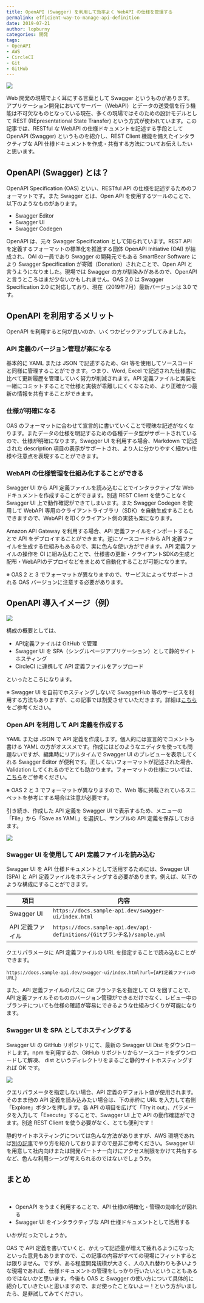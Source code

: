 ```yaml
---
title: OpenAPI (Swagger) を利用して効率よく WebAPI の仕様を管理する
permalink: efficient-way-to-manage-api-definition
date: 2019-07-21
author: lopburny
categories: 開発
tags:
- OpenAPI
- AWS
- CircleCI
- Git
- GitHub
---
```


![](/articles/assets/lopburny/img/lopburny_blog_3_thumbnail.jpg)

Web 開発の現場でよく耳にする言葉として Swagger というものがあります。アプリケーション開発においてサーバー（WebAPI）とデータの送受信を行う機能は不可欠なものとなっている現在、多くの現場ではそのための設計モデルとして REST (REpresentational State Transfer) という方式が使われています。この記事では、RESTful な WebAPI の仕様ドキュメントを記述する手段として OpenAPI (Swagger) というものを紹介し、REST Client 機能を備えたインタラクティブな API 仕様ドキュメントを作成・共有する方法についてお伝えしたいと思います。

## OpenAPI (Swagger) とは？

OpenAPI Specification (OAS) といい、RESTful API の仕様を記述するためのフォーマットです。また Swagger とは、Open API を使用するツールのことで、以下のようなものがあります。
<br />
- Swagger Editor
- Swagger UI
- Swagger Codegen

OpenAPI は、元々 Swagger Specification として知られています。REST API を定義するフォーマットの標準化を推進する団体 OpenAPI Initiative (OAI) が結成され、OAI の一員であり Swagger の開発元でもある SmartBear Software により Swagger Specification が寄贈（Donation）されたことで、Open API と言うようになりました。現場では Swagger の方が馴染みがあるので、OpenAPI と言うところはまだ少ないかもしれません。OAS 2.0 は Swagger Specification 2.0 に対応しており、現在（2019年7月）最新バージョンは 3.0 です。

## OpenAPI を利用するメリット

OpenAPI を利用すると何が良いのか、いくつかピックアップしてみました。

### API 定義のバージョン管理が楽になる
基本的に YAML または JSON で記述するため、Git 等を使用してソースコードと同様に管理することができます。つまり、Word, Excel で記述された仕様書に比べて更新履歴を管理していく努力が削減されます。API 定義ファイルと実装を一緒にコミットすることで仕様と実装が乖離しにくくなるため、より正確かつ最新の情報を共有することができます。

### 仕様が明確になる
OAS のフォーマットに合わせて宣言的に書いていくことで曖昧な記述がなくなります。またデータの仕様を明記するための各種データ型がサポートされているので、仕様が明確になります。Swagger UI を利用する場合、Markdown で記述された description 項目の表示がサポートされ、より人に分かりやすく細かい仕様や注意点を表現することができます。

### WebAPI の仕様管理を仕組み化することができる
Swagger UI から API 定義ファイルを読み込むことでインタラクティブな Web ドキュメントを作成することができます。別途 REST Client を使うことなく Swagger UI 上で動作確認ができてしまいます。また Swagger Codegen を使用して WebAPI 専用のクライアントライブラリ（SDK）を自動生成することもできますので、WebAPI を叩くクライアント側の実装も楽になります。  

Amazon API Gateway を利用する場合、API 定義ファイルをインポートすることで API をデプロイすることができます。逆にソースコードから API 定義ファイルを生成する仕組みもあるので、実に色んな使い方ができます。API 定義ファイルの操作を CI に組み込むことで、仕様書の更新・クライアントSDKの生成と配布・WebAPIのデプロイなどをまとめて自動化することが可能になります。  

※ OAS 2 と 3 でフォーマットが異なりますので、サービスによってサポートされる OAS バージョンに注意する必要があります。

## OpenAPI 導入イメージ（例）
![](/articles/assets/lopburny/img/lopburny_blog_3_diagram_1.jpg)

構成の概要としては、
<br />
- API定義ファイルは GitHub で管理
- Swagger UI を SPA（シングルページアプリケーション）として静的サイトホスティング
- CircleCI に連携して API 定義ファイルをアップロード

といったところになります。  

※ Swagger UI を自前でホスティングしないで SwaggerHub 等のサービスを利用する方法もありますが、この記事では割愛させていただきます。詳細は[こちら](https://swagger.io/tools/swagger-ui/download/)をご参考ください。

### Open API を利用して API 定義を作成する
YAML または JSON で API 定義を作成します。個人的には宣言的でコメントも書ける YAML の方がオススメです。作成にはどのようなエディタを使っても問題ないですが、編集時にリアルタイムで Swagger UI のプレビューを表示してくれる Swagger Editor が便利です。正しくないフォーマットが記述された場合、Validation してくれるのでとても助かります。フォーマットの仕様については、[こちら](https://swagger.io/specification/)をご参考ください。  

※ OAS 2 と 3 でフォーマットが異なりますので、Web 等に掲載されているスニペットを参考にする場合は注意が必要です。  

引き続き、作成した API 定義を Swagger UI で表示するため、メニューの「File」から「Save as YAML」を選択し、サンプルの API 定義を保存しておきます。

![](/articles/assets/lopburny/img/lopburny_blog_3_pic_1.jpg)

### Swagger UI を使用して API 定義ファイルを読み込む
Swagger UI を API 仕様ドキュメントとして活用するためには、Swagger UI (SPA) と API 定義ファイルをホスティングする必要があります。例えば、以下のような構成にすることができます。

| 項目 | 内容 |
|-----|-----|
| Swagger UI | `https://docs.sample-api.dev/swagger-ui/index.html` |
| API 定義ファイル | `https://docs.sample-api.dev/api-definitions/{Gitブランチ名}/sample.yml` |

クエリパラメータに API 定義ファイルの URL を指定することで読み込むことができます。

```
https://docs.sample-api.dev/swagger-ui/index.html?url={API定義ファイルのURL}
```

また、API 定義ファイルのパスに Git ブランチ名を指定して CI を回すことで、API 定義ファイルそのもののバージョン管理ができるだけでなく、レビュー中のブランチについても仕様の確認が容易にできるような仕組みづくりが可能になります。

### Swagger UI を SPA としてホスティングする
Swagger UI の GitHub リポジトリにて、最新の Swagger UI Dist をダウンロードします。npm を利用するか、GitHub リポジトリからソースコードをダウンロードして解凍、 dist というディレクトリをまるごと静的サイトホスティングすれば OK です。

![](/articles/assets/lopburny/img/lopburny_blog_3_pic_2.jpg)

クエリパラメータを指定しない場合、API 定義のデフォルト値が使用されます。そのまま他の API 定義を読み込みたい場合は、下の赤枠に URL を入力して右側「Explore」ボタンを押します。各 API の項目を広げて「Try it out」、パラメータを入力して「Execute」することで、Swagger UI 上で API の動作確認ができます。別途 REST Client を使う必要がなく、とても便利です！  

静的サイトホスティングについては色んな方法がありますが、AWS 環境であれば[別の記事](https://riotz.works/articles/lopburny/2019/07/05/hosting-static-web-page-on-aws-with-s3-and-cloudfront/)でやり方を紹介しておりますので是非ご参考ください。Swagger UI を用意して社内向けまたは開発パートナー向けにアクセス制限をかけて共有するなど、色んな利用シーンが考えられるのではないでしょうか。


## まとめ

<br />

- OpenAPI をうまく利用することで、API 仕様の明確化・管理の効率化が図れる  
- Swagger UI をインタラクティブな API 仕様ドキュメントとして活用する


いかがだったでしょうか。  

OAS で API 定義を書いていくと、かえって記述量が増えて疲れるようになったといった意見もありますので、この記事の内容がすべての現場にフィットするとは限りません。ですが、ある程度開発規模が大きく、人の入れ替わりも多いような現場であれば、仕様ドキュメントの管理をしっかり行いたいということもあるのではないかと思います。今後も OAS と Swagger の使い方について具体的に紹介していきたいと思いますので、まだ使ったことないよー！という方がいましたら、是非試してみてください。
